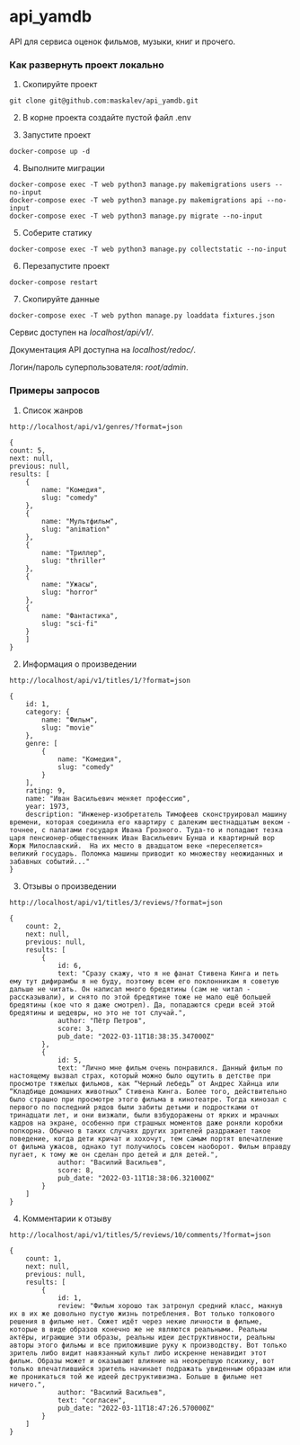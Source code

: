 # api_yamdb

API для сервиса оценок фильмов, музыки, книг и прочего.

### Как развернуть проект локально
1. Скопируйте проект
```commandline
git clone git@github.com:maskalev/api_yamdb.git
```

2. В корне проекта создайте пустой файл .env

3. Запустите проект
```commandline
docker-compose up -d
```

4. Выполните миграции
```commandline
docker-compose exec -T web python3 manage.py makemigrations users --no-input
docker-compose exec -T web python3 manage.py makemigrations api --no-input
docker-compose exec -T web python3 manage.py migrate --no-input
```

5. Соберите статику
```commandline
docker-compose exec -T web python3 manage.py collectstatic --no-input
```

6. Перезапустите проект
```commandline
docker-compose restart
```

7. Скопируйте данные
```commandline
docker-compose exec -T web python manage.py loaddata fixtures.json
```

Сервис доступен на *localhost/api/v1/*.

Документация API доступна на *localhost/redoc/*.

Логин/пароль суперпользователя: *root/admin*.

### Примеры запросов 

1. Список жанров
```commandline
http://localhost/api/v1/genres/?format=json
```

```
{
count: 5,
next: null,
previous: null,
results: [
    {
        name: "Комедия",
        slug: "comedy"
    },
    {
        name: "Мультфильм",
        slug: "animation"
    },
    {
        name: "Триллер",
        slug: "thriller"
    },
    {
        name: "Ужасы",
        slug: "horror"
    },
    {
        name: "Фантастика",
        slug: "sci-fi"
    }
    ]
}
```

2. Информация о произведении
```commandline
http://localhost/api/v1/titles/1/?format=json
```

```commandline
{
    id: 1,
    category: {
        name: "Фильм",
        slug: "movie"
    },
    genre: [
        {
            name: "Комедия",
            slug: "comedy"
        }
    ],
    rating: 9,
    name: "Иван Васильевич меняет профессию",
    year: 1973,
    description: "Инженер-изобретатель Тимофеев сконструировал машину времени, которая соединила его квартиру с далеким шестнадцатым веком - точнее, с палатами государя Ивана Грозного. Туда-то и попадают тезка царя пенсионер-общественник Иван Васильевич Бунша и квартирный вор Жорж Милославский.  На их место в двадцатом веке «переселяется» великий государь. Поломка машины приводит ко множеству неожиданных и забавных событий..."
}
```

3. Отзывы о произведении
```commandline
http://localhost/api/v1/titles/3/reviews/?format=json
```

```commandline
{
    count: 2,
    next: null,
    previous: null,
    results: [
        {
            id: 6,
            text: "Сразу скажу, что я не фанат Стивена Кинга и петь ему тут дифирамбы я не буду, поэтому всем его поклонникам я советую дальше не читать. Он написал много бредятины (сам не читал - рассказывали), и снято по этой бредятине тоже не мало ещё большей бредятины (кое что я даже смотрел). Да, попадаются среди всей этой бредятины и шедевры, но это не тот случай.",
            author: "Пётр Петров",
            score: 3,
            pub_date: "2022-03-11T18:38:35.347000Z"
        },
        {
            id: 5,
            text: "Лично мне фильм очень понравился. Данный фильм по настоящему вызвал страх, который можно было ощутить в детстве при просмотре тяжелых фильмов, как “Черный лебедь” от Андрес Хайнца или “Кладбище домашних животных” Стивена Кинга. Более того, действительно было страшно при просмотре этого фильма в кинотеатре. Тогда кинозал с первого по последний рядов были забиты детьми и подростками от тринадцати лет, и они визжали, были взбудоражены от ярких и мрачных кадров на экране, особенно при страшных моментов даже роняли коробки попкорна. Обычно в таких случаях других зрителей раздражает такое поведение, когда дети кричат и хохочут, тем самым портят впечатление от фильма ужасов, однако тут получилось совсем наоборот. Фильм вправду пугает, к тому же он сделан про детей и для детей.",
            author: "Василий Васильев",
            score: 8,
            pub_date: "2022-03-11T18:38:06.321000Z"
        }
    ]
}
```

4. Комментарии к отзыву
```commandline
http://localhost/api/v1/titles/5/reviews/10/comments/?format=json
```

```commandline
{
    count: 1,
    next: null,
    previous: null,
    results: [
        {
            id: 1,
            review: "Фильм хорошо так затронул средний класс, макнув их в их же довольно пустую жизнь потребления. Вот только толкового решения в фильме нет. Сюжет идёт через некие личности в фильме, которые в виде образов конечно же не являются реальными. Реальны актёры, играющие эти образы, реальны идеи деструктивности, реальны авторы этого фильмы и все приложившие руку к производству. Вот только зритель либо видит навязанный культ либо искренне ненавидит этот фильм. Образы может и оказывают влияние на неокрепшую психику, вот только впечатлившийся зритель начинает подражать увиденным образам или же проникаться той же идеей деструктивизма. Больше в фильме нет ничего.",
            author: "Василий Васильев",
            text: "согласен",
            pub_date: "2022-03-11T18:47:26.570000Z"
        }
    ]
}
```